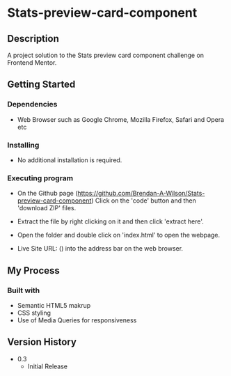# Stats-preview-card-component

## Description
A project solution to the Stats preview card component challenge on Frontend Mentor.

## Getting Started

### Dependencies

* Web Browser such as Google Chrome, Mozilla Firefox, Safari and Opera etc

### Installing

* No additional installation is required.

### Executing program

* On the Github page (https://github.com/Brendan-A-Wilson/Stats-preview-card-component) Click on the 'code' button and then 'download ZIP' files.
* Extract the file by right clicking on it and then click 'extract here'.
* Open the folder and double click on 'index.html' to open the webpage.

* Live Site URL: () into the address bar on the web browser.

## My Process

### Built with

* Semantic HTML5 makrup
* CSS styling
* Use of Media Queries for responsiveness

## Version History

* 0.3
    * Initial Release
